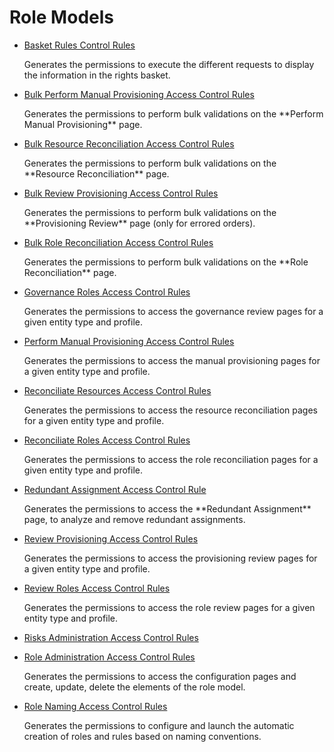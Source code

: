 # Role Models

- [ Basket Rules Control Rules ](/docs/identitymanager/saas/identitymanager/integration-guide/toolkit/xml-configuration/configuration/scaffoldings/accesscontrolrules/rolemodels/basketrulescontrolrules/index.md)

  Generates the permissions to execute the different requests to display the information in the
  rights basket.

- [ Bulk Perform Manual Provisioning Access Control Rules ](/docs/identitymanager/saas/identitymanager/integration-guide/toolkit/xml-configuration/configuration/scaffoldings/accesscontrolrules/rolemodels/bulkperformmanualprovisioningaccesscontrolrules/index.md)

  Generates the permissions to perform bulk validations on the \*\*Perform Manual Provisioning\*\*
  page.

- [Bulk Resource Reconciliation Access Control Rules](/docs/identitymanager/saas/identitymanager/integration-guide/toolkit/xml-configuration/configuration/scaffoldings/accesscontrolrules/rolemodels/bulkresourcereconciliationaccesscontrolrules/index.md)

  Generates the permissions to perform bulk validations on the \*\*Resource Reconciliation\*\*
  page.

- [ Bulk Review Provisioning Access Control Rules ](/docs/identitymanager/saas/identitymanager/integration-guide/toolkit/xml-configuration/configuration/scaffoldings/accesscontrolrules/rolemodels/bulkreviewprovisioningaccesscontrolrules/index.md)

  Generates the permissions to perform bulk validations on the \*\*Provisioning Review\*\* page
  (only for errored orders).

- [ Bulk Role Reconciliation Access Control Rules ](/docs/identitymanager/saas/identitymanager/integration-guide/toolkit/xml-configuration/configuration/scaffoldings/accesscontrolrules/rolemodels/bulkrolereconciliationaccesscontrolrules/index.md)

  Generates the permissions to perform bulk validations on the \*\*Role Reconciliation\*\* page.

- [ Governance Roles Access Control Rules ](/docs/identitymanager/saas/identitymanager/integration-guide/toolkit/xml-configuration/configuration/scaffoldings/accesscontrolrules/rolemodels/governancerolesaccesscontrolrules/index.md)

  Generates the permissions to access the governance review pages for a given entity type and
  profile.

- [ Perform Manual Provisioning Access Control Rules ](/docs/identitymanager/saas/identitymanager/integration-guide/toolkit/xml-configuration/configuration/scaffoldings/accesscontrolrules/rolemodels/performmanualprovisioningaccesscontrolrules/index.md)

  Generates the permissions to access the manual provisioning pages for a given entity type and
  profile.

- [ Reconciliate Resources Access Control Rules ](/docs/identitymanager/saas/identitymanager/integration-guide/toolkit/xml-configuration/configuration/scaffoldings/accesscontrolrules/rolemodels/reconciliateresourcesaccesscontrolrules/index.md)

  Generates the permissions to access the resource reconciliation pages for a given entity type
  and profile.

- [ Reconciliate Roles Access Control Rules ](/docs/identitymanager/saas/identitymanager/integration-guide/toolkit/xml-configuration/configuration/scaffoldings/accesscontrolrules/rolemodels/reconciliaterolesaccesscontrolrules/index.md)

  Generates the permissions to access the role reconciliation pages for a given entity type and
  profile.

- [ Redundant Assignment Access Control Rule ](/docs/identitymanager/saas/identitymanager/integration-guide/toolkit/xml-configuration/configuration/scaffoldings/accesscontrolrules/rolemodels/redundantassignmentaccesscontrolrule/index.md)

  Generates the permissions to access the \*\*Redundant Assignment\*\* page, to analyze and remove
  redundant assignments.

- [ Review Provisioning Access Control Rules ](/docs/identitymanager/saas/identitymanager/integration-guide/toolkit/xml-configuration/configuration/scaffoldings/accesscontrolrules/rolemodels/reviewprovisioningaccesscontrolrules/index.md)

  Generates the permissions to access the provisioning review pages for a given entity type and
  profile.

- [ Review Roles Access Control Rules ](/docs/identitymanager/saas/identitymanager/integration-guide/toolkit/xml-configuration/configuration/scaffoldings/accesscontrolrules/rolemodels/reviewrolesaccesscontrolrules/index.md)

  Generates the permissions to access the role review pages for a given entity type and profile.

- [ Risks Administration Access Control Rules ](/docs/identitymanager/saas/identitymanager/integration-guide/toolkit/xml-configuration/configuration/scaffoldings/accesscontrolrules/rolemodels/risksadministrationaccesscontrolrules/index.md)
- [ Role Administration Access Control Rules ](/docs/identitymanager/saas/identitymanager/integration-guide/toolkit/xml-configuration/configuration/scaffoldings/accesscontrolrules/rolemodels/roleadministrationaccesscontrolrules/index.md)

  Generates the permissions to access the configuration pages and create, update, delete the
  elements of the role model.

- [ Role Naming Access Control Rules ](/docs/identitymanager/saas/identitymanager/integration-guide/toolkit/xml-configuration/configuration/scaffoldings/accesscontrolrules/rolemodels/rolenamingaccesscontrolrules/index.md)

  Generates the permissions to configure and launch the automatic creation of roles and rules
  based on naming conventions.
